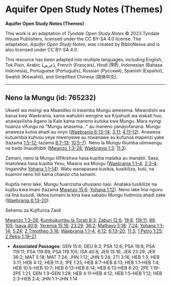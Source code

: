 # Aquifer Open Study Notes (Themes)

**Aquifer Open Study Notes (Themes)**

This work is an adaptation of *Tyndale Open Study Notes* © 2023 Tyndale House Publishers, licensed under the CC BY\-SA 4\.0 license. The adaptation, *Aquifer Open Study Notes*, was created by BiblioNexus and is also licensed under CC BY\-SA 4\.0\.

This resource has been adapted into multiple languages, including English, Tok Pisin, Arabic (عربي), French (Français), Hindi (हिंदी), Indonesian (Bahasa Indonesia), Portuguese (Português), Russian (Русский), Spanish (Español), Swahili (Kiswahili), and Simplified Chinese (简体中文).



--------------------------------

## Neno la Mungu (id: 765232)

Ukweli wa msingi wa Maandiko ni kwamba Mungu amesema. Mwandishi wa barua kwa Waebrania, kama wahubiri wengine wa Kiyahudi wa wakati huo, anawasilisha Agano la Kale kama maneno kutoka kwa Mungu. Mara nyingi huanza vifungu na "Mungu anasema…" au maneno yanayofanana. Mungu anaweza kutoa ahadi au onyo ([Waebrania 6:13–14](https://ref.ly/Heb6:13-Heb6:14); [3:11](https://ref.ly/Heb3:11); [4:11–12](https://ref.ly/Heb4:11-Heb4:12)). Anaweza kutuambia kuhusu yeye mwenyewe au mwanawe au kufunua mapenzi yake (tazama [1:5–12](https://ref.ly/Heb1:5-Heb1:12); tazama [8:7–13](https://ref.ly/Heb8:7-Heb8:13); [10:5–7](https://ref.ly/Heb10:5-Heb10:7)). Neno la Mungu liliumba ulimwengu na bado linaudhibiti ([Mwanzo 1:3–28](https://ref.ly/Gen1:3-Gen1:28); [Waebrania 1:3](https://ref.ly/Heb1:3); [11:3](https://ref.ly/Heb11:3)).

Zamani, neno la Mungu lilifikishwa hasa kupitia malaika au manabii. Sasa, linatolewa hasa kupitia Yesu, Mwana wa Mungu ([Waebrania 1:1–4](https://ref.ly/Heb1:1-Heb1:4); [2:3–4](https://ref.ly/Heb2:3-Heb2:4); linganisha [Yohana 1:1–14](https://ref.ly/John1:1-John1:14)). Watu wanapaswa kusikia, kusikiliza, kutii, na kuamini neno hili kama chanzo cha tumaini.

Kupitia neno lake, Mungu huanzisha uhusiano nasi. Anataka tusikilize na kujibu kwa imani (tazama [Mwanzo 15:6](https://ref.ly/Gen15:6); [Yohana 1:12](https://ref.ly/John1:12)). Neno lake lina nguvu na lina kusudi, likitoa tumaini la kina kwa sababu Mungu hutimiza ahadi zake ([Waebrania 6:13–20](https://ref.ly/Heb6:13-Heb6:20)).

Sehemu za Kujifunza Zaidi

[Mwanzo 1:3–28](https://ref.ly/Gen1:3-Gen1:28); [Kumbukumbu la Torati 8:3](https://ref.ly/Deut8:3); [Zaburi 12:6](https://ref.ly/Ps12:6); [19:8](https://ref.ly/Ps19:8); [119:11](https://ref.ly/Ps119:11), [89](https://ref.ly/Ps119:89), [105](https://ref.ly/Ps119:105); [Isaya 40:8](https://ref.ly/Isa40:8); [Yeremia 15:16](https://ref.ly/Jer15:16); [23:29](https://ref.ly/Jer23:29); [36:2](https://ref.ly/Jer36:2); [Mathayo 5:18](https://ref.ly/Matt5:18); [7:24](https://ref.ly/Matt7:24); [Yohana 1:1–14](https://ref.ly/John1:1-John1:14); [5:24](https://ref.ly/John5:24); [2 Timotheo 3:16](https://ref.ly/2Tim3:16); [Waebrania 1:1–4](https://ref.ly/Heb1:1-Heb1:4); [4:12](https://ref.ly/Heb4:12); [6:13–20](https://ref.ly/Heb6:13-Heb6:20); [11:3](https://ref.ly/Heb11:3); [1 Petro 1:25](https://ref.ly/1Pet1:25); [2 Petro 1:19–21](https://ref.ly/2Pet1:19-2Pet1:21)

* **Associated Passages:** GEN 15:6; DEU 8:3; PSA 12:6; PSA 19:8; PSA 119:11; PSA 119:89; PSA 119:105; ISA 40:8; JER 15:16; JER 23:29; JER 36:2; MAT 5:18; MAT 7:24; JHN 1:12; JHN 5:24; 2TI 3:16; HEB 1:3; HEB 3:11; HEB 4:12; HEB 11:3; 1PE 1:25; HEB 8:7–HEB 8:13; HEB 1:1–HEB 1:4; HEB 10:5–HEB 10:7; HEB 6:13–HEB 6:14; HEB 6:13–HEB 6:20; 2PE 1:19–2PE 1:21; GEN 1:3–GEN 1:28; HEB 4:11–HEB 4:12; HEB 1:5–HEB 1:12; HEB 2:3–HEB 2:4; JHN 1:1–JHN 1:14

